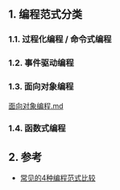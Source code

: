 ## 1. 编程范式分类
### 1.1. 过程化编程 / 命令式编程
### 1.2. 事件驱动编程
### 1.3. 面向对象编程
[面向对象编程.md](OOP/面向对象编程.md)
### 1.4. 函数式编程

## 2. 参考
- [常见的4种编程范式比较](https://juejin.cn/post/6844904078858797063)